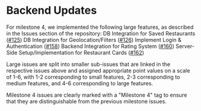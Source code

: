 # Backend Updates

For milestone 4, we implemented the following large features, as described in the Issues section of the repository:
DB Integration for Saved Restaurants ([#125][i125])
DB Integration for Geolocation/Filters ([#126][i126])
Implement Login & Authentication ([#158][i158])
Backend Integration for Rating System ([#160][i160])
Server-Side Setup/Implementation for Restaurant Cards ([#162][i162])

[i125]: https://github.com/addie-p/Team20-Project/issues/125
[i126]: https://github.com/addie-p/Team20-Project/issues/126
[i158]: https://github.com/addie-p/Team20-Project/issues/158
[i160]: https://github.com/addie-p/Team20-Project/issues/160
[i162]: https://github.com/addie-p/Team20-Project/issues/162

Large issues are split into smaller sub-issues that are linked in the respective issues above and assigned appropriate point values on a scale of 1-6, with 1-2 corresponding to small features, 2-3 corresponding to medium features, and 4-6 corresponding to large features.

Milestone 4 issues are clearly marked with a "Milestone 4" tag to ensure that they are distinguishable from the previous milestone issues. 